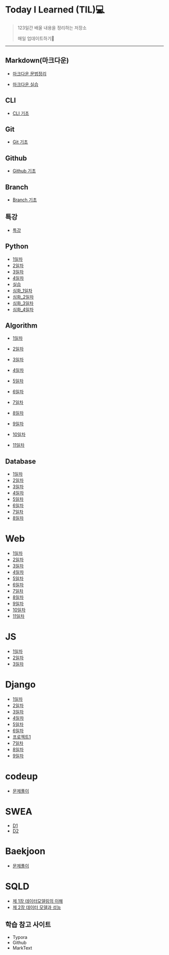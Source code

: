 # Today I Learned (TIL)💻

> 123일간 배울 내용을 정리하는 저장소
> 
> 매일 업데이트하기🙏

___

## Markdown(마크다운)

- [마크다운 문법정리](./markdown/마크다운_문법정리.md)

- [마크다운 실습](./markdown/Markdown_실습.md)

## CLI

- [CLI 기초](./CLI/CLI.md)

## Git

- [Git 기초](./git/git.md)

## Github

- [Github 기초](./github/github.md)

## Branch

- [Branch 기초](./git_branch/Branch.md)

## 특강

- [특강](./special_lecture/0708_lecture)

## Python

- [1일차](./python/1일차.md)
- [2일차](./python/2일차.md)
- [3일차](./python/3일차.md)
- [4일차](./python/4일차.md)
- [실습](./python/실습)
- [심화_1일차](./python/심화_1일차.md)
- [심화_2일차](./python/심화_2일차.md)
- [심화_3일차](./python/심화_3일차.md)
- [심화_4일차](./python/심화_4일차.md)

## Algorithm

- [1일차]()

- [2일차](./algorithm/알고리즘의_시간_복잡도.md)

- [3일차](./algorithm/string.md)

- [4일차](./algorithm/딕셔너리.md)

- [5일차](./algorithm/스택,큐.md)

- [6일차](./algorithm/힙(Heap),세트(set).md)

- [7일차](./algorithm/이차원리스트.md)

- [8일차](./algorithm/.이차원리스트md)

- [9일차](./algorithm/완전탐색.md)

- [10일차](./algorithm/그래프.md)

- [11일차](./algorithm/깊이우선탐색(DFS).md)

## Database

- [1일차](./DataBase/day_1.md)
- [2일차](./DataBase/day_2.md)
- [3일차](./DataBase/day_3.md)
- [4일차](./DataBase/day_4.md)
- [5일차](./DataBase/day_5.md)
- [6일차](./DataBase/day_6.md)
- [7일차](./DataBase/day_7.md)
- [8일차](./DataBase/day_8.md)

# Web

- [1일차](./Web/day_1.md)
- [2일차](./Web/day_2.md)
- [3일차](./Web/day_3.md)
- [4일차](./Web/day_4.md)
- [5일차](./Web/실습/day_5)
- [6일차](./Web/day_6.md)
- [7일차](./Web/day_7.md)
- [8일차](./Web/day_8.md)
- [9일차](./Web/day_9.md)
- [10일차](./Web/실습/day_10)
- [11일차](./Web/실습/day_11)

# JS

- [1일차](./JS/day_1.md)
- [2일차](./JS/day_2.md)
- [3일차](./JS/day_3.md)

# Django

- [1일차](./Django/day_1.md)
- [2일차](./Django/day_2.md)
- [3일차](./Django/day_3.md)
- [4일차](./Django/day_4.md)
- [5일차](./Django/실습/day_5)
- [6일차](./Django/실습/day_6)
- [프로젝트1](./django/실습/pjt_1)
- [7일차](./Django/day_7.md)
- [8일차](./Django/day_8.md)
- [9일차](./Django/day_9.md)

# codeup

- [문제풀이](./codeup)

# SWEA

- [D1](./swea/D1)
- [D2](./swea/D2)

# Baekjoon

- [문제풀이](./Baekjoon)

# SQLD

- [제 1장 데이터모델링의 이해](./SQLD/제1장_데이터모델링의_이해.md)
- [제 2장 데이터 모델과 성능](./SQLD/제2장_데이터모델과_성능.md)

## 학습 참고 사이트

- Typora
- Github
- MarkText